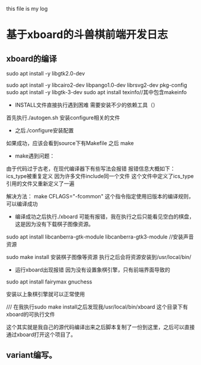 this file is my log

# 基于xboard的斗兽棋前端开发日志

## xboard的编译


sudo apt install -y libgtk2.0-dev

sudo apt install -y libcairo2-dev libpango1.0-dev librsvg2-dev pkg-config
sudo apt install -y libgtk-3-dev
sudo apt install texinfo//其中包含makeinfo

- INSTALL文件直接执行遇到困难
需要安装不少的依赖工具（）

首先执行./autogen.sh
安装configure相关的文件

- 之后./configure安装配置

如果成功，应该会看到source下有Makefile
之后 make

- make遇到问题：

由于代码过于古老，在现代编译器下有些写法会报错
报错信息大概如下：ics_type被重复定义
因为许多文件include同一个文件
这个文件中定义了ics_type
引用的文件又重新定义了一遍

解决方法：
make CFLAGS="-fcommon"
这个指令指定使用旧版本的编译规则，可以编译成功

- 编译成功之后执行./xboard
可能有报错，我在执行之后只能看见空白的棋盘，这是因为没有下载棋子图像资源。

sudo apt install libcanberra-gtk-module libcanberra-gtk3-module
//安装声音资源


sudo make install 安装棋子图像等资源
执行之后会将资源安装到/usr/local/bin/

- 运行xboard出现报错
因为没有设置象棋引擎，只有前端界面导致的

 sudo apt install fairymax gnuchess

安装以上象棋引擎就可以正常使用

///
在我执行sudo make install之后发现我/usr/local/bin/xboard
这个目录下有xboard的可执行文件

这个其实就是我自己的源代码编译出来之后脚本复制了一份到这里，之后可以直接通过xboard打开这个项目了。

## variant编写。










